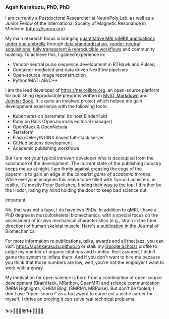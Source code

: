 ### Agah Karakuzu, PhD, PhD

I am currently a Postdoctoral Researcher at NeuroPoly Lab, as well as a Junior Fellow of the International Society of Magnetic Resonance in Medicine (https://ismrm.org).

My main research focus is bringing [quantitative MRI (qMRI) applications under one umbrella](https://qmrlab.org) through [data standardization](https://bids-specification.readthedocs.io/), [vendor-neutral acquisitions](https://github.com/qmrlab/pulse_sequences), [fully transparent & reproducible workflows](https://github.com/qmrlab/qmrflow) and community building. To achieve this, I gained experience in: 
* Vendor-neutral pulse sequence development in RTHawk and Pulseq
* Container-mediated and data driven Nextflow pipelines
* Open-source image reconstruction
* Python/MATLAB/C++
  
I am the lead developer of https://neurolibre.org, an open-source platform for publishing reproducible preprints written in [MyST Markdown](https://mystmd.org/) and [Jupyter Book](https://jupyterbook.org/en/stable/intro.html). It is quite an involved project which helped me gain development experience with the following tools: 
* Kubernetes on baremetal (to host BinderHub)
* Ruby on Rails (OpenJournals editorial manager) 
* OpenStack & OpenNebula
* Terraform
* Flask/Celery/NGINX based full-stack server
* GitHub actions development
* Academic publishing workflows  

But I am not your typical introvert developer who is decoupled from the substance of the development. The current state of the publishing industry keeps me up at night. I am firmly against greasing the cogs of the papermills to gain an edge in the careerist _game of academic thrones_. While everyone imagines this realm to be filled with Tyrion Lannisters, in reality, it's mostly Petyr Baelishes, finding their way to the top. I'd rather be the Hodor, losing my mind holding the door to keep bad science out.

> [!IMPORTANT]  
> No, that was not a typo, I do have two PhDs. In addition to qMRI, I have a PhD degree in musculoskeletal biomechanics, with a special focus on the assessment of in-vivo mechanical characteristics (e.g., strain in the fiber direction) of human skeletal muscle. Here's a [publication](https://www.sciencedirect.com/science/article/abs/pii/S1751616123000346) in the Journal of Biomechanics. 

For more information re publications, talks, awards and all that jazz, you can visit: https://agahkarakuzu.github.io or stalk my [Google Scholar](https://scholar.google.ca/citations?user=tVvzWVMAAAAJ&hl=en&oi=ao) profile to judge my number of organic citations and h-index. Rest assured, I didn't game the system to inflate them. And if you don't want to hire me because you think that those numbers are low, well, you're not the employer I want to work with anyway.

My motivation for open science is born from a combination of open-source development (BrainHack, MRathon, OpenMR) and science communication (MRM Highlights, OHBM Blog, ISMRM’s MRPulse). But don't be fooled, I don't use "open-source" as a buzzword to carve out a niche career for myself; I thrive on proving it can solve real technical problems.

⛷☕️🎸🎨😸📚🎙➕👨‍💻🧲🧠
